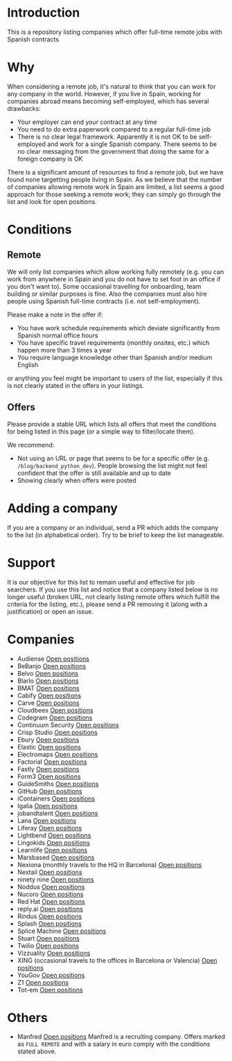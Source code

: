 # Introduction

This is a repository listing companies which offer full-time remote jobs with
Spanish contracts

# Why

When considering a remote job, it's natural to think that you can work for any
company in the world. However, if you live in Spain, working for companies
abroad means becoming self-employed, which has several drawbacks:

-   Your employer can end your contract at any time
-   You need to do extra paperwork compared to a regular full-time job
-   There is no clear legal framework. Apparently it is not OK to be self-employed
    and work for a single Spanish company. There seems to be no clear messaging
    from the government that doing the same for a foreign company is OK

There is a significant amount of resources to find a remote job, but we have
found none targetting people living in Spain. As we believe that the number of
companies allowing remote work in Spain are limited, a list seems a good
approach for those seeking a remote work; they can simply go through the list
and look for open positions.

# Conditions

## Remote

We will only list companies which allow working fully remotely (e.g. you can
work from anywhere in Spain and you do not have to set foot in an office if you
don't want to). Some occasional travelling for onboarding, team building or
similar purposes is fine. Also the companies must also hire people using
Spanish full-time contracts (i.e. not self-employment).

Please make a note in the offer if:

-   You have work schedule requirements which deviate significantly from Spanish
    normal office hours
-   You have specific travel requirements (monthly onsites, etc.) which happen
    more than 3 times a year
-   You require language knowledge other than Spanish and/or medium English

or anything you feel might be important to users of the list, especially if
this is not clearly stated in the offers in your listings.

## Offers

Please provide a stable URL which lists all offers that meet the conditions
for being listed in this page (or a simple way to filter/locate them).

We recommend:

-   Not using an URL or page that seems to be for a specific offer (e.g.
    `/blog/backend_python_dev`). People browsing the list might not feel
    confident that the offer is still available and up to date
-   Showing clearly when offers were posted

# Adding a company

If you are a company or an individual, send a PR which adds the company to the
list (in alphabetical order). Try to be brief to keep the list manageable.

# Support

It is our objective for this list to remain useful and effective for job
searchers. If you use this list and notice that a company listed below is no
longer useful (broken URL, not clearly listing remote offers which fulfill
the criteria for the listing, etc.), please send a PR removing it (along
with a justification) or open an issue.

# Companies

-   Audiense [Open positions](http://aboutus.audiense.com/careers)
-   BeBanjo [Open positions](https://bebanjo.com/careers)
-   Belvo [Open positions](https://angel.co/company/belvo/jobs)
-   Blarlo [Open positions](https://github.com/blarlo/remote-job-offers)
-   BMAT [Open positions](https://bmat.bamboohr.com/jobs/)
-   Cabify [Open positions](https://cabify.com/es/jobs)
-   Carve [Open positions](https://angel.co/company/carve-2/jobs)
-   Cloudbees [Open positions](https://www.cloudbees.com/careers/job)
-   Codegram [Open positions](https://www.codegram.com/careers)
-   Continuum Security [Open positions](https://iriusrisk.com/resources/careers/)
-   Crisp Studio [Open positions](https://weworkremotely.com/company/crisp-studio)
-   Ebury [Open positions](https://careers.ebury.com/)
-   Elastic [Open positions](https://www.elastic.co/about/careers/)
-   Electromaps [Open positions](https://www.electromaps.com/articulo/unete-al-equipo-electromaps-full-stack-web-developer)
-   Factorial [Open positions](https://factorialhr.com/join-factorial)
-   Fastly [Open positions](https://www.fastly.com/about/careers)
-   Form3 [Open positions](https://form3.tech/careers)
-   GuideSmiths [Open positions](https://www.guidesmiths.com/careers)
-   GitHub [Open positions](https://github.com/about/careers)
-   iContainers [Open positions](https://www.notion.so/Open-Positions-in-iContainers-a3f291c528bd4e60969b7206b09a3d0b)
-   Igalia [Open positions](https://www.igalia.com/jobs/)
-   jobandtalent [Open positions](https://jobandtalent.bamboohr.com/jobs/)
-   Lana [Open positions](https://boards.greenhouse.io/lana/)
-   Liferay [Open positions](https://jobs.jobvite.com/careers/liferay)
-   Lightbend [Open positions](https://www.lightbend.com/company/careers)
-   Lingokids [Open positions](https://hire.withgoogle.com/public/jobs/lingokidscom)
-   Learnlife [Open positions](https://learnlife.com/work-with-us)
-   Marsbased [Open positions](https://marsbased.com/es/jobs/)
-   Nexiona (monthly travels to the HQ in Barcelona) [Open positions](https://angel.co/company/nexiona/jobs)
-   Nextail [Open positions](https://nextaillabs.recruitee.com/)
-   ninety nine [Open positions](https://www.notion.so/Open-positions-6f9c67b1a7364caa80579d3cf3a55081)
-   Noddus [Open positions](https://www.enterprise.noddus.com/careers)
-   Nucoro [Open positions](https://careers.nucoro.com/)
-   Red Hat [Open positions](https://global-redhat.icims.com/jobs/search?ss=1&searchLocation=13549--Remote)
-   reply.ai [Open positions](https://replyai.bamboohr.com/jobs/)
-   Rindus [Open positions](https://rindus-jobs.personio.de/search?language=en&query=remote)
-   Splash [Open positions](https://splashthat.com/careers)
-   Splice Machine [Open positions](https://jobs.lever.co/splicemachine/)
-   Stuart [Open positions](https://stuart.com/careers/)
-   Twilio [Open positions](https://boards.greenhouse.io/twilio/)
-   Vizzuality [Open positions](https://vizzuality.bamboohr.com/jobs/)
-   XING (occasional travels to the offices in Barcelona or Valencia) [Open positions](https://www.xing.com/jobs/search?page=1&utf8=%E2%9C%93&nrs=1&sc_o=jobs_search_button&keywords=xing&location=barcelona&radius=)
-   YouGov [Open positions](https://jobs.yougov.com/jobs)
-   Z1 [Open positions](https://z1.digital/careers)
-   Tot-em [Open positions](https://www.linkedin.com/jobs/view/1921295220/)

# Others

-   Manfred [Open positions](https://github.com/getmanfred/offers/wiki) Manfred is
    a recruiting company. Offers marked as `FULL REMOTE` and with a salary in euro
    comply with the conditions stated above.
